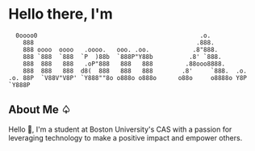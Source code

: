 # Hello there, I'm
      0oooo0                                             .o.           
        888                                             .888.          
        888 oooo  oooo   .oooo.   ooo. .oo.            .8"888.         
        888 `888  `888  `P  )88b  `888P"Y88b          .8' `888.        
        888  888   888   .oP"888   888   888         .88ooo8888.       
        888  888   888  d8(  888   888   888        .8'     `888.  .o. 
    .o. 88P  `V88V"V8P' `Y888""8o o888o o888o      o88o     o8888o Y8P 
    `Y888P                                                             
                                                             
## About Me ♤
Hello 👋, I'm a student at Boston University's CAS with a passion for leveraging technology to make a positive impact and empower others.
